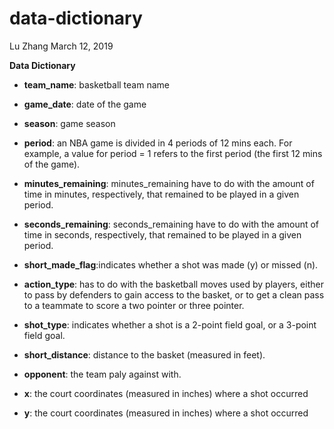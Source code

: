 data-dictionary
================
Lu Zhang
March 12, 2019

**Data Dictionary** 

+ **team_name**: basketball team name 

+ **game_date**: date of the game 

+ **season**: game season

+ **period**: an NBA game is divided in 4 periods of 12 mins each. For example, a value for period = 1 refers to the first period (the first 12 mins of the game).

+ **minutes_remaining**: minutes_remaining have to do with the amount of time in minutes, respectively, that remained to be played in a given period.

+ **seconds_remaining**: seconds_remaining have to do with the amount of time in seconds, respectively, that remained to be played in a given period.

+ **short_made_flag**:indicates whether a shot was made (y) or missed (n).

+ **action_type**: has to do with the basketball moves used by players, either to pass by defenders to gain access to the basket, or to get a clean pass to a teammate to score a two pointer or three pointer.

+ **shot_type**: indicates whether a shot is a 2-point field goal, or a 3-point field goal.

+ **short_distance**: distance to the basket (measured in feet).

+ **opponent**: the team paly against with.

+ **x**: the court coordinates (measured in inches) where a shot occurred

+ **y**: the court coordinates (measured in inches) where a shot occurred




